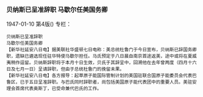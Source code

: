 ### 贝纳斯已呈准辞职  马歇尔任美国务卿

1947-01-10
第4版()
专栏：

    贝纳斯已呈准辞职
    马歇尔任美国务卿
    【新华社延安八日电】据美联社华盛顿七日电称：美总统杜鲁门于今日宣布，贝纳斯已辞国务卿职，遗缺已遴选现任驻华特使马歇尔担任。马氏预定于八日晨自南京首途返美，途中或将在夏威夷稍作逗留。贝纳斯辞职将于本月十日生效，贝氏于其辞呈中，回溯他在去年曾两度（四月十六日及七月一日）呈请辞职，但由于总统杜鲁门的挽留未果。
    【新华社延安八日电】各方报导：起草原子能国际管制计划的美国驻联合国原子能委员会代表巴鲁区，已于五日呈准辞职。与巴氏同时辞职者，尚包括美国原子能代表团中的重要人员。美驻安理会首席代表奥斯丁，已受命兼代巴氏的工作。
